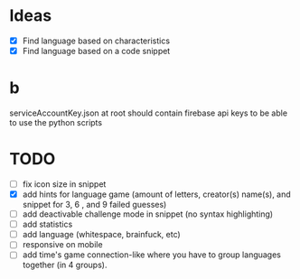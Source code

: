 # Ideas

- [x] Find language based on characteristics
- [x] Find language based on a code snippet

# b

serviceAccountKey.json at root should contain firebase api keys to be able to use the python scripts


# TODO
- [ ] fix icon size in snippet
- [x] add hints for language game (amount of letters, creator(s) name(s), and snippet for 3, 6 , and 9 failed guesses)
- [ ] add deactivable challenge mode in snippet (no syntax highlighting)
- [ ] add statistics
- [ ] add language (whitespace, brainfuck, etc)
- [ ] responsive on mobile
- [ ] add time's game connection-like where you have to group languages together (in 4 groups).